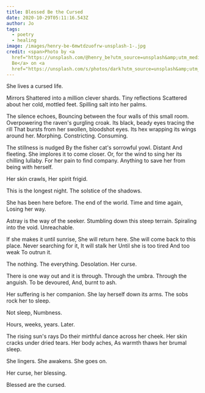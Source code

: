 ```yaml
---
title: Blessed Be the Cursed
date: 2020-10-29T05:11:16.543Z
author: Jo
tags:
  - poetry
  - healing
image: /images/henry-be-6mwtdzuofrw-unsplash-1-.jpg
credit: <span>Photo by <a
  href="https://unsplash.com/@henry_be?utm_source=unsplash&amp;utm_medium=referral&amp;utm_content=creditCopyText">Henry
  Be</a> on <a
  href="https://unsplash.com/s/photos/dark?utm_source=unsplash&amp;utm_medium=referral&amp;utm_content=creditCopyText">Unsplash</a></span>
---
```

She lives a cursed life. 

Mirrors 
Shattered into a million clever shards. 
Tiny reflections 
Scattered about her cold, mottled feet. 
Spilling salt into her palms. 

The silence echoes, 
Bouncing between the four walls of this small room.
Overpowering the raven's gurgling croak. 
Its black, beady eyes tracing the rill 
That bursts from her swollen, bloodshot eyes. 
Its hex wrapping its wings around her. 
Morphing. Constricting. Consuming. 

The stillness is nudged 
By the fisher cat's sorrowful yowl. 
Distant 
And fleeting. 
She implores it to come closer. 
Or, for the wind to sing her its chilling lullaby. 
For her pain to find company. 
Anything to save her 
from being with herself. 

Her skin crawls, 
Her spirit frigid. 

This is the longest night. 
The solstice of the shadows.

She has been here before. 
The end of the world. 
Time and time again, 
Losing her way. 

Astray is the way of the seeker. 
Stumbling down this steep terrain. 
Spiraling into the void.
Unreachable.

If she makes it until sunrise, 
She will return here. 
She will come back to this place. 
Never searching for it, 
It will stalk her 
Until she is too tired 
And too weak 
To outrun it. 

The nothing. 
The everything. 
Desolation. 
Her curse. 

There is one way out and it is through. 
Through the umbra. 
Through the anguish. 
To be devoured, 
And, burnt to ash. 

Her suffering is her companion. 
She lay herself down its arms. 
The sobs rock her to sleep. 

Not sleep, 
Numbness.

Hours, weeks, years. 
Later.

The rising sun's rays 
Do their mirthful dance across her cheek.
Her skin cracks under dried tears.
Her body aches, 
As warmth thaws her brumal sleep.

She lingers. She awakens. She goes on. 

Her curse,
her blessing.

Blessed are the cursed.


  

 